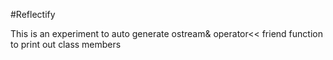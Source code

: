 #Reflectify

This is an experiment to auto generate ostream& operator<< friend function 
to print out class members
